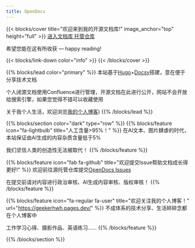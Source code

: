 ```yaml
---
title: OpenDocs
---
```


{{< blocks/cover title="欢迎来到我的开源文档库!" image_anchor="top" height="full" >}}
<a class="btn btn-lg btn-primary me-3 mb-4" href="/docs/">
  进入文档库 <i class="fas fa-arrow-alt-circle-right ms-2"></i>
</a>
<a class="btn btn-lg btn-secondary me-3 mb-4" href="https://github.com/GeekerHWH/OpenDoc">
  托管仓库 <i class="fab fa-github ms-2 "></i>
</a>
<p class="lead mt-5">希望您能在这有所收获 &mdash; happy reading!</p>
{{< blocks/link-down color="info" >}}
{{< /blocks/cover >}}


{{% blocks/lead color="primary" %}}
本站基于[Hugo](https://gohugo.io/)+[Docsy](https://www.docsy.dev/)搭建，意在便于分享技术文档

个人闭源文档使用Confluence进行管理，开源文档在此进行公开，网站不会开放给搜索引擎，如果您觉得不错可以收藏使用

关于我个人生活，欢迎浏览[我的个人博客](https://geekerhwh.pages.dev/))
{{% /blocks/lead %}}


{{% blocks/section color="dark" type="row" %}}
{{% blocks/feature icon="fa-lightbulb" title="人工含量>95%！" %}}
在AI文本、图片肆虐的时代，本站保证由AI生成的内容杂质含量低于5%

我们坚信人类的创造性无法被取代！
{{% /blocks/feature %}}


{{% blocks/feature icon="fab fa-github" title="欢迎提交Issue帮助文档成长得更好!" %}}
欢迎前往源托管仓库提交[OpenDocs Issues](https://github.com/GeekerHWH/OpenDoc/issues)

在提交前请对内容进行政治审核、AI生成内容审核、版权审核！
{{% /blocks/feature %}}


{{% blocks/feature icon="fa-regular fa-user" title="欢迎关注我的个人博客！" url="https://geekerhwh.pages.dev/" %}}
不成体系的技术分享、生活碎碎念都在个人博客中

工作学习心得、摄影作品、英语练习......
{{% /blocks/feature %}}


{{% /blocks/section %}}


<!-- {{% blocks/section %}}
This is the second section
{.h1 .text-center}
{{% /blocks/section %}}


{{% blocks/section type="row" %}}

{{% blocks/feature icon="fab fa-app-store-ios" title="Download **from AppStore**" %}}
Get the Goldydocs app!
{{% /blocks/feature %}}

{{% blocks/feature icon="fab fa-github" title="Contributions welcome!"
    url="https://github.com/google/docsy-example" %}}
We do a [Pull Request](https://github.com/google/docsy-example/pulls)
contributions workflow on **GitHub**. New users are always welcome!
{{% /blocks/feature %}}

{{% blocks/feature icon="fab fa-twitter" title="Follow us on Twitter!"
    url="https://twitter.com/GoHugoIO" %}}
For announcement of latest features etc.
{{% /blocks/feature %}}

{{% /blocks/section %}}


{{% blocks/section %}}
This is the another section
{.h1 .text-center}
{{% /blocks/section %}} -->
